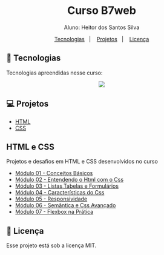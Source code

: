 <h1 align="center"> Curso B7web</h1>

<p align="center">
Aluno: Heitor dos Santos Silva<br>
</p>

<p align="center">
  <a href="#-tecnologias">Tecnologias</a>&nbsp;&nbsp;&nbsp;|&nbsp;&nbsp;&nbsp;
  <a href="#-projetos">Projetos</a>&nbsp;&nbsp;&nbsp;|&nbsp;&nbsp;&nbsp;
  <a href="#memo-licença">Licença</a>
</p>

## 🚀 Tecnologias

Tecnologias apreendidas nesse curso:

<p align="center">
  <a href="https://skillicons.dev">
    <img src="https://skillicons.dev/icons?i=html,css" />
  </a>
</p>

## 💻 Projetos

- [HTML](#html-e-css)
- [CSS](#html-e-css)

## HTML e CSS

<p>Projetos e desafios em HTML e CSS desenvolvidos no curso</p>

- [Módulo 01 - Conceitos Básicos](https://github.com/Heitor-SS/curso-html-css/tree/main/htmlcss/modulo1)
- [Módulo 02 - Entendendo o Html com o Css](https://github.com/Heitor-SS/curso-html-css/tree/main/htmlcss/modulo2)
- [Módulo 03 - Listas,Tabelas e Formulários](https://github.com/Heitor-SS/curso-html-css/tree/main/htmlcss/modulo3)
- [Módulo 04 - Características do Css](https://github.com/Heitor-SS/curso-html-css/tree/main/htmlcss/modulo4)
- [Módulo 05 - Responsividade](https://github.com/Heitor-SS/curso-html-css/tree/main/htmlcss/modulo5)
- [Módulo 06 - Semântica e Css Avançado](https://github.com/Heitor-SS/curso-html-css/tree/main/htmlcss/modulo6)
- [Módulo 07 - Flexbox na Prática](https://github.com/Heitor-SS/curso-html-css/tree/main/htmlcss/modulo7)

## :memo: Licença

Esse projeto está sob a licença MIT.
